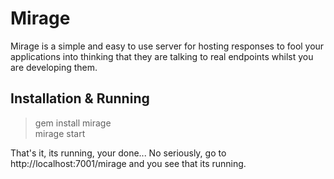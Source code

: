 Mirage
======

Mirage is a simple and easy to use server for hosting responses to fool your applications into thinking that they are talking to real endpoints
whilst you are developing them.

Installation & Running
----------------------
> gem install mirage  
> mirage start

That's it, its running, your done... No seriously, go to http://localhost:7001/mirage and you see that its running.




